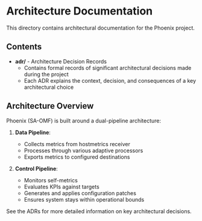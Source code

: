 # Architecture Documentation

This directory contains architectural documentation for the Phoenix project.

## Contents

- **adr/** - Architecture Decision Records
  - Contains formal records of significant architectural decisions made during the project
  - Each ADR explains the context, decision, and consequences of a key architectural choice

## Architecture Overview

Phoenix (SA-OMF) is built around a dual-pipeline architecture:

1. **Data Pipeline**:
   - Collects metrics from hostmetrics receiver
   - Processes through various adaptive processors
   - Exports metrics to configured destinations

2. **Control Pipeline**:
   - Monitors self-metrics
   - Evaluates KPIs against targets
   - Generates and applies configuration patches
   - Ensures system stays within operational bounds

See the ADRs for more detailed information on key architectural decisions.